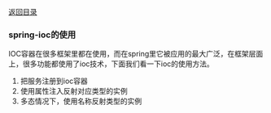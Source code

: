 [返回目录](../README.md)

### spring-ioc的使用
IOC容器在很多框架里都在使用，而在spring里它被应用的最大广泛，在框架层面
上，很多功能都使用了ioc技术，下面我们看一下ioc的使用方法。

1. 把服务注册到ioc容器
2. 使用属性注入反射对应类型的实例
3. 多态情况下，使用名称反射类型的实例

